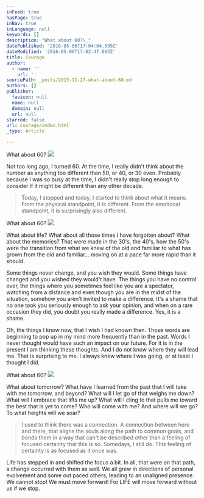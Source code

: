 ```yaml
---
inFeed: true
hasPage: true
inNav: true
inLanguage: null
keywords: []
description: "What about 60?\_"
datePublished: '2016-05-06T17:04:04.599Z'
dateModified: '2016-05-06T17:02:47.093Z'
title: Courage
author:
  - name: ''
    url: ''
sourcePath: _posts/2015-11-27-what-about-60.md
authors: []
publisher:
  favicon: null
  name: null
  domain: null
  url: null
starred: false
url: courage/index.html
_type: Article

---
```

What about 60? ![](https://the-grid-user-content.s3-us-west-2.amazonaws.com/c9422ee4-c213-44c6-8dfa-2edd8f357bbc.png)

Not too long ago, I turned 60\. At the time, I really didn't think about the number as anything too different than 50, or 40, or 30 even. Probably because I was so busy at the time, I didn't really stop long enough to consider if it might be different than any other decade. 
> 
> Today, I stopped and today, I started to think about what it means. From the physical standpoint, it is different. From the emotional standpoint, it is surprisingly also different. 

What about 60? ![](https://the-grid-user-content.s3-us-west-2.amazonaws.com/be7def12-e277-4627-9691-6b38d0a78ef6.jpg)

What about life? What about all those times I have forgotten about? What about the memories? That were made in the 30's, the 40's, how the 50's were the transition from what we knew of the old and familiar to what has grown from the old and familiar... moving on at a pace far more rapid than it should. 

Some things never change, and you wish they would. Some things have changed and you wished they would't have. The things you have no control over, the things where you sometimes feel like you are a spectator, watching from a distance and even though you are in the midst of the situation, somehow you aren't invited to make a difference. It's a shame that no one took you seriously enough to ask your opinion, and when on a rare occasion they did, you doubt you really made a difference. Yes, it is a shame. 

Oh, the things I know now, that I wish I had known then. Those words are beginning to pop up in my mind more frequently than in the past. Words I never thought would have such an impact on our future. For it is in the present I am thinking these thoughts. And I do not know where they will lead me. That is surprising to me. I always knew where I was going, or at least I thought I did. 

What about 60? ![](https://the-grid-user-content.s3-us-west-2.amazonaws.com/4d4fe24b-4bdc-41e5-b424-9a1251f0e216.jpg)

What about tomorrow? What have I learned from the past that I will take with me tomorrow, and beyond? What will I let go of that weighs me down? What will I embrace that lifts me up? What will I cling to that pulls me toward the best that is yet to come? Who will come with me? And where will we go? To what heights will we soar? 
> 
> I used to think there was a connection. A connection between here and there, that aligns the souls along the path to common goals, and bonds them in a way that can't be described other than a feeling of focused certainty that this is so. Somedays, I still do. This feeling of certainty is as focused as it once was. 

Life has stepped in and shifted the focus a bit. In all, that were on that path, a change occurred with them as well. We all grew in directions of personal evolvement and some out paced others, leading to an unaligned presence. We cannot stop! We must move forward! For LIFE will move forward without us if we stop.